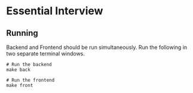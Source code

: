 # Essential Interview

## Running

Backend and Frontend should be run simultaneously. Run the following in two separate terminal windows.

```
# Run the backend
make back
```

```
# Run the frontend
make front
```
